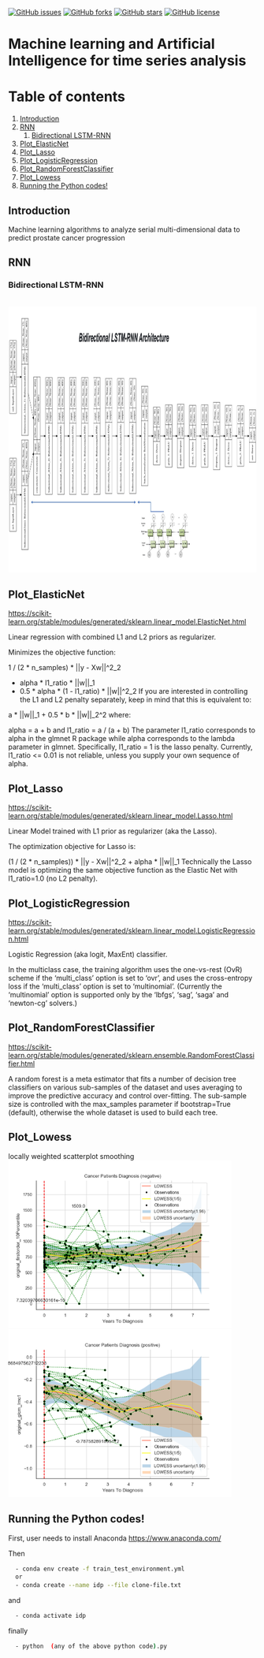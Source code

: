 
[![GitHub issues](https://img.shields.io/github/issues/kbronik2017/Machine_Learning_Cancer_Research_UCL)](https://github.com/kbronik2017/Machine_Learning_Cancer_Research_UCL/issues)
[![GitHub forks](https://img.shields.io/github/forks/kbronik2017/Machine_Learning_Cancer_Research_UCL)](https://github.com/kbronik2017/Machine_Learning_Cancer_Research_UCL/network)
[![GitHub stars](https://img.shields.io/github/stars/kbronik2017/Machine_Learning_Cancer_Research_UCL)](https://github.com/kbronik2017/Machine_Learning_Cancer_Research_UCL/stargazers)
[![GitHub license](https://img.shields.io/github/license/kbronik2017/Machine_Learning_Cancer_Research_UCL)](https://github.com/kbronik2017/Machine_Learning_Cancer_Research_UCL/blob/master/LICENSE)

# Machine learning and Artificial Intelligence for time series analysis


# Table of contents
1. [Introduction](#introduction)
2. [RNN](#paragraph1)
    1. [Bidirectional LSTM-RNN](#subparagraph1)
3. [Plot_ElasticNet](#paragraph2)
4. [Plot_Lasso](#paragraph3)
5. [Plot_LogisticRegression](#paragraph4)
6. [Plot_RandomForestClassifier](#paragraph5)
7. [Plot_Lowess](#paragraph6)
8. [Running the Python codes!](#paragraph7)

## Introduction <a name="introduction"></a>

Machine learning algorithms to analyze serial multi-dimensional data to predict prostate cancer progression

## RNN <a name="paragraph1"></a>

### Bidirectional LSTM-RNN <a name="subparagraph1"></a>
<br>
 <img height="540" src="images/Bidirectional_LSTM_RNN.jpg"/>
</br>

## Plot_ElasticNet <a name="paragraph2"></a>

https://scikit-learn.org/stable/modules/generated/sklearn.linear_model.ElasticNet.html

Linear regression with combined L1 and L2 priors as regularizer.

Minimizes the objective function:

1 / (2 * n_samples) * ||y - Xw||^2_2
+ alpha * l1_ratio * ||w||_1
+ 0.5 * alpha * (1 - l1_ratio) * ||w||^2_2
If you are interested in controlling the L1 and L2 penalty separately, keep in mind that this is equivalent to:

a * ||w||_1 + 0.5 * b * ||w||_2^2
where:

alpha = a + b and l1_ratio = a / (a + b)
The parameter l1_ratio corresponds to alpha in the glmnet R package while alpha corresponds to the lambda parameter in glmnet. Specifically, l1_ratio = 1 is the lasso penalty. Currently, l1_ratio <= 0.01 is not reliable, unless you supply your own sequence of alpha.


## Plot_Lasso <a name="paragraph3"></a>

https://scikit-learn.org/stable/modules/generated/sklearn.linear_model.Lasso.html

Linear Model trained with L1 prior as regularizer (aka the Lasso).

The optimization objective for Lasso is:

(1 / (2 * n_samples)) * ||y - Xw||^2_2 + alpha * ||w||_1
Technically the Lasso model is optimizing the same objective function as the Elastic Net with l1_ratio=1.0 (no L2 penalty).

## Plot_LogisticRegression <a name="paragraph4"></a>

https://scikit-learn.org/stable/modules/generated/sklearn.linear_model.LogisticRegression.html

Logistic Regression (aka logit, MaxEnt) classifier.

In the multiclass case, the training algorithm uses the one-vs-rest (OvR) scheme if the ‘multi_class’ option is set to ‘ovr’, and uses the cross-entropy loss if the ‘multi_class’ option is set to ‘multinomial’. (Currently the ‘multinomial’ option is supported only by the ‘lbfgs’, ‘sag’, ‘saga’ and ‘newton-cg’ solvers.)

## Plot_RandomForestClassifier <a name="paragraph5"></a>

https://scikit-learn.org/stable/modules/generated/sklearn.ensemble.RandomForestClassifier.html

A random forest is a meta estimator that fits a number of decision tree classifiers on various sub-samples of the dataset and uses averaging to improve the predictive accuracy and control over-fitting. The sub-sample size is controlled with the max_samples parameter if bootstrap=True (default), otherwise the whole dataset is used to build each tree.

## Plot_Lowess <a name="paragraph6"></a>
locally weighted scatterplot smoothing
<br>
 <img height="340" src="Plot_Lowess/ADC_plots/example_ADC.png"/> <img height="340" src="Plot_Lowess/T2W_plots/example_T2w.png"/>
</br>

## Running the Python codes!<a name="paragraph7"></a> 

First, user needs to install Anaconda https://www.anaconda.com/

Then


```sh
  - conda env create -f train_test_environment.yml
  or
  - conda create --name idp --file clone-file.txt
``` 
and 

```sh
  - conda activate idp
``` 
finally

```sh
  - python  (any of the above python code).py
``` 

